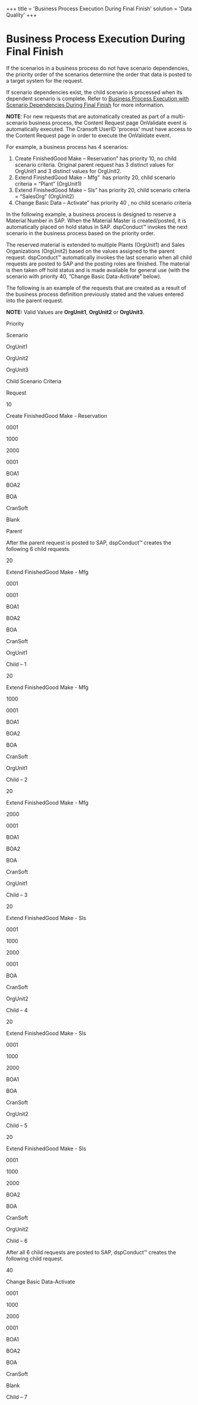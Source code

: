 +++
title = 'Business Process Execution During Final Finish'
solution = 'Data Quality'
+++

# Business Process Execution During Final Finish

If the scenarios in a business process do not have scenario
dependencies, the priority order of the scenarios determine the order
that data is posted to a target system for the request.

If scenario dependencies exist, the child scenario is processed when its
dependent scenario is complete. Refer to [Business Process Execution
with Scenario Dependencies During Final
Finish](Business_Process_Execution_with_Scenario_Dependencies_During_Final_Finish.htm)
for more information.

<span style="font-weight: bold;">NOTE</span>: For new requests that are
automatically created as part of a multi-scenario business process, the
Content Request page OnValidate event is automatically executed. The
Cransoft UserID 'process' must have access to the Content Request page
in order to execute the OnValidate event.

For example, a business process has 4 scenarios:

1.  Create FinishedGood Make – Reservation” has priority 10, no child
    scenario criteria.<span> </span>Original parent request has 3
    distinct values for OrgUnit1 and 3 distinct values for OrgUnit2.
2.  Extend FinishedGood Make – Mfg”<span> </span> has priority 20, child
    scenario criteria = “Plant” (OrgUnit1)
3.  Extend FinishedGood Make – Sls” has priority 20, child scenario
    criteria = “SalesOrg” (OrgUnit2)
4.  Change Basic Data – Activate” has priority 40 , no child scenario
    criteria

In the following example, a business process is designed to reserve a
Material Number in SAP. When the Material Master is created/posted, it
is automatically placed on hold status in SAP. dspConduct™ invokes the
next scenario in the business process based on the priority order.

The reserved material is extended to multiple Plants (OrgUnit1) and
Sales Organizations (OrgUnit2) based on the values assigned to the
parent request. dspConduct™ automatically invokes the last scenario when
all child requests are posted to SAP and the posting roles are finished.
The material is then taken off hold status and is made available for
general use (with the scenario with priority 40, ”Change Basic
Data-Activate” below).

The following is an example of the requests that are created as a result
of the business process definition previously stated and the values
entered into the parent request.

**NOTE:** Valid Values are **OrgUnit1**, **OrgUnit2** or
**OrgUnit3**.<span>  </span>

Priority

Scenario

OrgUnit1

OrgUnit2

OrgUnit3

Child Scenario Criteria

Request

10

Create FinishedGood Make - Reservation

0001

1000

2000

0001

BOA1

BOA2

BOA

CranSoft

Blank

Parent

After the parent request is posted to SAP, dspConduct™ creates the
following 6 child requests.

20

Extend FinishedGood Make - Mfg

0001

0001

BOA1

BOA2

BOA

CranSoft

OrgUnit1

Child – 1

20

Extend FinishedGood Make - Mfg

1000

0001

BOA1

BOA2

BOA

CranSoft

OrgUnit1

Child – 2

20

Extend FinishedGood Make - Mfg

2000

0001

BOA1

BOA2

BOA

CranSoft

OrgUnit1

Child – 3

20

Extend FinishedGood Make - Sls

0001

1000

2000

0001

BOA

CranSoft

OrgUnit2

Child – 4

20

Extend FinishedGood Make - Sls

0001

1000

2000

BOA1

BOA

CranSoft

OrgUnit2

Child – 5

20

Extend FinishedGood Make - Sls

0001

1000

2000

BOA2

BOA

CranSoft

OrgUnit2

Child – 6

After all 6 child requests are posted to SAP, dspConduct™ creates the
following child request.

40

Change Basic Data-Activate

0001

1000

2000

0001

BOA1

BOA2

BOA

CranSoft

Blank

Child – 7
